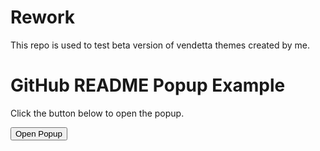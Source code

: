 # Rework
This repo is used to test beta version of vendetta themes created by me. 
<!DOCTYPE html>
<html>
<head>
  <title>GitHub README Popup Example</title>
  <style>
    /* Styling for the popup container */
    .popup-container {
      display: none;
      position: fixed;
      top: 0;
      left: 0;
      width: 100%;
      height: 100%;
      background-color: rgba(0, 0, 0, 0.5);
    }

    /* Styling for the popup box */
    .popup-box {
      position: fixed;
      top: 50%;
      left: 50%;
      transform: translate(-50%, -50%);
      background-color: #fff;
      padding: 20px;
      border-radius: 5px;
      box-shadow: 0 2px 5px rgba(0, 0, 0, 0.3);
    }

    /* Styling for the close button */
    .popup-close {
      position: absolute;
      top: 10px;
      right: 10px;
      cursor: pointer;
    }
  </style>
</head>
<body>
  <h1>GitHub README Popup Example</h1>
  <p>Click the button below to open the popup.</p>
  <!-- Button to trigger the popup -->
  <button id="popupButton">Open Popup</button>

  <!-- Popup container -->
  <div class="popup-container" id="popupContainer">
    <!-- Popup box -->
    <div class="popup-box">
      <!-- Close button -->
      <span class="popup-close" id="popupClose">&times;</span>
      <h2>This is a Popup</h2>
      <p>This is some content inside the popup.</p>
    </div>
  </div>

  <!-- JavaScript to handle the popup functionality -->
  <script>
    const popupButton = document.getElementById('popupButton');
    const popupContainer = document.getElementById('popupContainer');
    const popupClose = document.getElementById('popupClose');

    popupButton.addEventListener('click', () => {
      popupContainer.style.display = 'block';
    });

    popupClose.addEventListener('click', () => {
      popupContainer.style.display = 'none';
    });
  </script>
</body>
</html>
